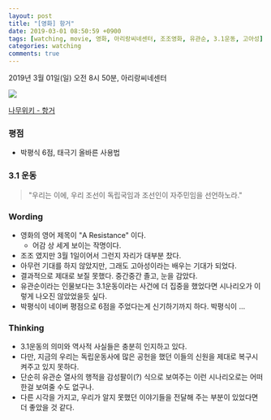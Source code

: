 ```yaml
---
layout: post
title: "[영화] 항거"
date: 2019-03-01 08:50:59 +0900
tags: [watching, movie, 영화, 아리랑씨네센터, 조조영화, 유관순, 3.1운동, 고아성]
categories: watching
comments: true
---
```


2019년 3월 01일(일) 오전 8시 50분, 아리랑씨네센터

![](https://movie-phinf.pstatic.net/20190207_119/1549515732449nv5tM_JPEG/movie_image.jpg)

[나무위키 - 항거](https://namu.wiki/w/%ED%95%AD%EA%B1%B0:%20%EC%9C%A0%EA%B4%80%EC%88%9C%20%EC%9D%B4%EC%95%BC%EA%B8%B0?from=%ED%95%AD%EA%B1%B0%3A%EC%9C%A0%EA%B4%80%EC%88%9C%20%EC%9D%B4%EC%95%BC%EA%B8%B0)


### 평점
* 박평식 6점, 태극기 올바른 사용법

### 3.1 운동
> "우리는 이에, 우리 조선이 독립국임과 조선인이 자주민임을 선언하노라."

### Wording
* 영화의 영어 제목이 "A Resistance" 이다. 
  * 어감 상 세게 보이는 작명이다.
* 조조 였지만 3월 1일이어서 그런지 자리가 대부분 찼다. 
* 아무런 기대를 하지 않았지만, 그래도 고아성이라는 배우는 기대가 되었다.
* 결과적으로 제대로 보질 못했다. 중간중간 졸고, 눈을 감았다.
* 유관순이라는 인물보다는 3.1운동이라는 사건에 더 집중을 했었다면 시나리오가 이렇게 나오진 않았었을듯 싶다.
* 박평식이 네이버 평점으로 6점을 주었다는게 신기하기까지 하다. 박평식이 ...

### Thinking
* 3.1운동의 의미와 역사적 사실들은 충분히 인지하고 있다. 
* 다만, 지금의 우리는 독립운동사에 많은 공헌을 했던 이들의 신원을 제대로 복구시켜주고 있지 못하다. 
* 단순히 유관순 열사의 행적을 감성팔이(?) 식으로 보여주는 이런 시나리오로는 어떠한걸 보여줄 수도 없구나. 
* 다른 시각을 가지고, 우리가 알지 못했던 이야기들을 전달해 주는 부분이 있었다면 더 좋았을 것 같다.